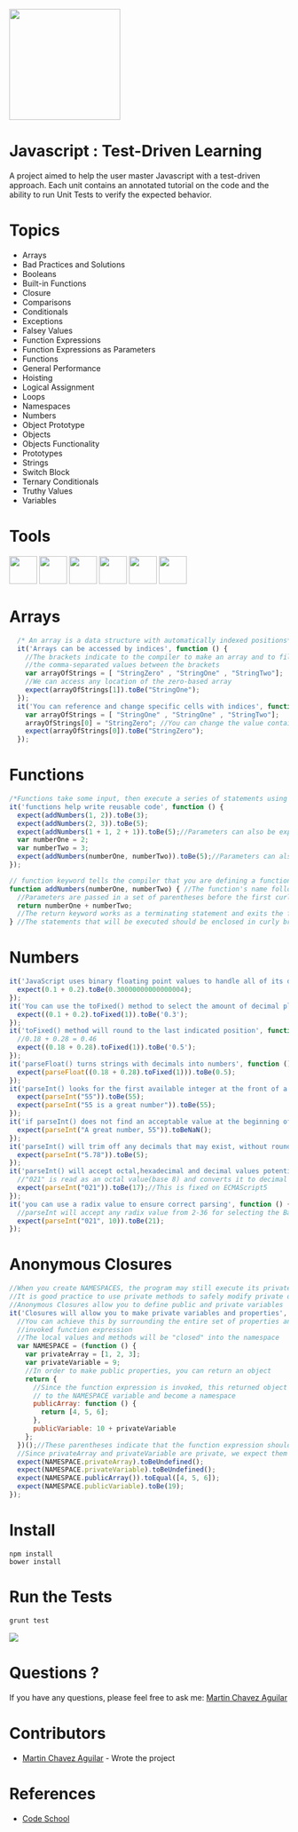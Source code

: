 <a name="README">[<img src="https://camo.githubusercontent.com/eb464a60a4a47f8b600aa71bfbc6aff3fe5c5392/68747470733a2f2f7261772e6769746875622e636f6d2f766f6f646f6f74696b69676f642f6c6f676f2e6a732f6d61737465722f6a732e706e67" width="200px" height="200px" />](https://github.com/MartinChavez/Learn-Javascript)</a>

Javascript : Test-Driven Learning
================

A project aimed to help the user master Javascript with a test-driven approach. Each unit contains an annotated tutorial on the code and the ability to run Unit Tests to verify the expected behavior.

Topics
================
 - Arrays
 - Bad Practices and Solutions
 - Booleans
 - Built-in Functions
 - Closure
 - Comparisons
 - Conditionals
 - Exceptions
 - Falsey Values
 - Function Expressions
 - Function Expressions as Parameters
 - Functions
 - General Performance
 - Hoisting
 - Logical Assignment
 - Loops
 - Namespaces
 - Numbers
 - Object Prototype
 - Objects
 - Objects Functionality
 - Prototypes
 - Strings
 - Switch Block
 - Ternary Conditionals
 - Truthy Values
 - Variables

Tools
====================
<a name="README">[<img src="http://www.jetbus.io/images/logo-node.png" width="50px" height="50px" />](https://nodejs.org/)</a>
<a name="README">[<img src="https://camo.githubusercontent.com/39242419c60a53e1f3cecdeecb2460acce47366f/687474703a2f2f6772756e746a732e636f6d2f696d672f6772756e742d6c6f676f2d6e6f2d776f72646d61726b2e737667" width="50px" height="50px" />](https://github.com/gruntjs/grunt)</a>
<a name="README">[<img src="https://cldup.com/0286W-2y27.png" width="50px" height="50px" />](https://karma-runner.github.io/0.12/index.html)</a>
<a name="README">[<img src="http://eclipsesource.com/blogs/wp-content/uploads/2014/03/jasmine.png" width="50px" height="50px" />](https://github.com/jasmine/jasmine)</a>
<a name="README">[<img src="https://camo.githubusercontent.com/aad5f0385a2d8524cb366a1bad62bc74e797743a/687474703a2f2f692e696d6775722e636f6d2f516d47485067632e706e67" width="50px" height="50px" />](http://bower.io/)</a>
<a name="README">[<img src="https://www.npmjs.com/static/images/npm-logo.svg" width="50px" height="50px" />](https://www.npmjs.com/)</a>

Arrays
====================
```Javascript
  /* An array is a data structure with automatically indexed positions*/
  it('Arrays can be accessed by indices', function () {
    //The brackets indicate to the compiler to make an array and to fill it with
    //the comma-separated values between the brackets
    var arrayOfStrings = [ "StringZero" , "StringOne" , "StringTwo"];
    //We can access any location of the zero-based array
    expect(arrayOfStrings[1]).toBe("StringOne");
  });
  it('You can reference and change specific cells with indices', function () {
    var arrayOfStrings = [ "StringOne" , "StringOne" , "StringTwo"];
    arrayOfStrings[0] = "StringZero"; //You can change the value contained at any index
    expect(arrayOfStrings[0]).toBe("StringZero");
  });
```
Functions
====================
```Javascript
/*Functions take some input, then execute a series of statements using the input, and outputs a result*/
it('functions help write reusable code', function () {
  expect(addNumbers(1, 2)).toBe(3);
  expect(addNumbers(2, 3)).toBe(5);
  expect(addNumbers(1 + 1, 2 + 1)).toBe(5);//Parameters can also be expressions, which the function will resolve before starting
  var numberOne = 2;
  var numberTwo = 3;
  expect(addNumbers(numberOne, numberTwo)).toBe(5);//Parameters can also be variables
});

// function keyword tells the compiler that you are defining a function
function addNumbers(numberOne, numberTwo) { //The function's name follows the 'function' keyword and should indicate the function's purpose
  //Parameters are passed in a set of parentheses before the first curly brace
  return numberOne + numberTwo;
  //The return keyword works as a terminating statement and exits the function returning the value in front of it
} //The statements that will be executed should be enclosed in curly braces.

```
Numbers
====================
```Javascript
it('JavaScript uses binary floating point values to handle all of its decimal based operations', function () {
  expect(0.1 + 0.2).toBe(0.30000000000000004);
});
it('You can use the toFixed() method to select the amount of decimal places to display', function () {
  expect((0.1 + 0.2).toFixed(1)).toBe('0.3');
});
it('toFixed() method will round to the last indicated position', function () {
  //0.18 + 0.28 = 0.46
  expect((0.18 + 0.28).toFixed(1)).toBe('0.5');
});
it('parseFloat() turns strings with decimals into numbers', function () {
  expect(parseFloat((0.18 + 0.28).toFixed(1))).toBe(0.5);
});
it('parseInt() looks for the first available integer at the front of a string', function () {
  expect(parseInt("55")).toBe(55);
  expect(parseInt("55 is a great number")).toBe(55);
});
it('if parseInt() does not find an acceptable value at the beginning of a string, it will return a NaN', function () {
  expect(parseInt("A great number, 55")).toBeNaN();
});
it('parseInt() will trim off any decimals that may exist, without rounding', function () {
  expect(parseInt("5.78")).toBe(5);
});
it('parseInt() will accept octal,hexadecimal and decimal values potentially creating undesired results', function () {
  //"021" is read as an octal value(base 8) and converts it to decimal
  expect(parseInt("021")).toBe(17);//This is fixed on ECMAScript5
});
it('you can use a radix value to ensure correct parsing', function () {
  //parseInt will accept any radix value from 2-36 for selecting the Base for the result
  expect(parseInt("021", 10)).toBe(21);
});
```


Anonymous Closures
====================
```Javascript
//When you create NAMESPACES, the program may still execute its private methods and variables
//It is good practice to use private methods to safely modify private data
//Anonymous Closures allow you to define public and private variables
it('Closures will allow you to make private variables and properties', function () {
  //You can achieve this by surrounding the entire set of properties and values in an immediately
  //invoked function expression
  //The local values and methods will be "closed" into the namespace
  var NAMESPACE = (function () {
    var privateArray = [1, 2, 3];
    var privateVariable = 9;
    //In order to make public properties, you can return an object
    return {
      //Since the function expression is invoked, this returned object will be handled immediately
      // to the NAMESPACE variable and become a namespace
      publicArray: function () {
        return [4, 5, 6];
      },
      publicVariable: 10 + privateVariable
    };
  })();//These parentheses indicate that the function expression should be immediately executed
  //Since privateArray and privateVariable are private, we expect them to be undefined
  expect(NAMESPACE.privateArray).toBeUndefined();
  expect(NAMESPACE.privateVariable).toBeUndefined();
  expect(NAMESPACE.publicArray()).toEqual([4, 5, 6]);
  expect(NAMESPACE.publicVariable).toBe(19);
});
```
Install
====================
```Terminal
npm install
bower install
```

Run the Tests
====================
```Javascript
grunt test
```
[<img src="https://s3-us-west-2.amazonaws.com/testdrivenlearningbucket/Run+Tests.png"  />](https://github.com/MartinChavez/Learn-Javascript)

Questions ?
====================
If you have any questions, please feel free to ask me:
[Martin Chavez Aguilar](mailto:martin.chavez@live.com)

Contributors
====================
* [Martin Chavez Aguilar](https://www.linkedin.com/in/martinchavezaguilar) - Wrote the project

References
====================
* [Code School](https://www.codeschool.com/)
